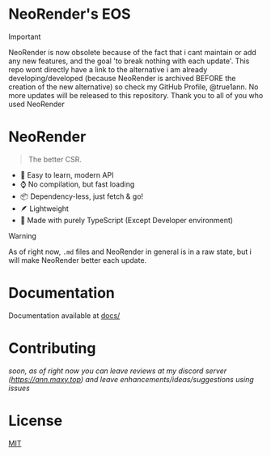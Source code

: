 # NeoRender's EOS
> [!IMPORTANT]  
> NeoRender is now obsolete because of the fact that i cant maintain or add any new features, and the goal 'to break nothing with each update'. This repo wont directly have a link to the alternative i am already developing/developed (because NeoRender is archived BEFORE the creation of the new alternative) so check my GitHub Profile, @true1ann. No more updates will be released to this repository. Thank you to all of you who used NeoRender

# NeoRender
> The better CSR.  
- 🚀 Easy to learn, modern API
- ⌚ No compilation, but fast loading
- 📦 Dependency-less, just fetch & go!
- 🪶 Lightweight
- 🔑 Made with purely TypeScript (Except Developer environment)

> [!WARNING]  
> As of right now, `.md` files and NeoRender in general is in a raw state, but i will make NeoRender better each update.

# Documentation
Documentation available at [docs/](docs/README.md)

# Contributing
*soon, as of right now you can leave reviews at my discord server (https://ann.maxy.top) and leave enhancements/ideas/suggestions using issues*

# License
[MIT](LICENSE)
